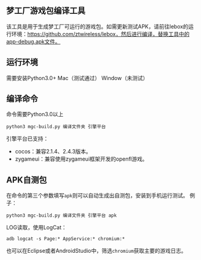 ## 梦工厂游戏包编译工具
该工具是用于生成梦工厂可运行的游戏包。如需更新测试APK，请前往lebox的运行环境：https://github.com/ztwireless/lebox，然后进行编译，替换工具中的app-debug.apk文件。

## 运行环境
需要安装Python3.0+
Mac（测试通过）
Window（未测试）

## 编译命令
命令需要Python3.0以上
```shell
python3 mgc-build.py 编译文件夹 引擎平台
```
引擎平台已支持：
- cocos：兼容2.1.4、2.4.3版本。
- zygameui：兼容使用zygameui框架开发的openfl游戏。

## APK自测包
在命令的第三个参数填写`apk`则可以自动生成出自测包，安装到手机运行测试。
例子：
```shell
python3 mgc-build.py 编译文件夹 引擎平台 apk
```
LOG读取，使用LogCat：
```shell 
adb logcat -s Page:* AppService:* chromium:*
```
也可以在Eclipse或者AndroidStudio中，筛选`chromium`获取主要的游戏日志。